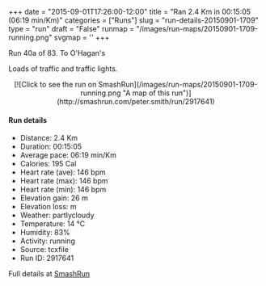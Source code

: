 +++
date = "2015-09-01T17:26:00-12:00"
title = "Ran 2.4 Km in 00:15:05 (06:19 min/Km)"
categories = ["Runs"]
slug = "run-details-20150901-1709"
type = "run"
draft = "False"
runmap = "/images/run-maps/20150901-1709-running.png"
svgmap = '<polyline points="46 100, 59 80, 59 79, 54 80, 51 81, 50 78, 46 78, 40 55, 48 42, 48 42, 42 38, 52 12, 55 9, 59 3, 58 0">'
+++

Run 40a of 83. To O'Hagan's 

Loads of traffic and traffic lights. 



<!--more-->

<center>
[![Click to see the run on SmashRun](/images/run-maps/20150901-1709-running.png "A map of this run")](http://smashrun.com/peter.smith/run/2917641)
</center>

#### Run details

* Distance: 2.4 Km
* Duration: 00:15:05
* Average pace: 06:19 min/Km
* Calories: 195 Cal
* Heart rate (ave): 146 bpm
* Heart rate (max): 146 bpm
* Heart rate (min): 146 bpm
* Elevation gain: 26 m
* Elevation loss:  m
* Weather: partlycloudy
* Temperature: 14 &deg;C
* Humidity: 83%
* Activity: running
* Source: tcxfile
* Run ID: 2917641

Full details at [SmashRun](http://smashrun.com/peter.smith/run/2917641)